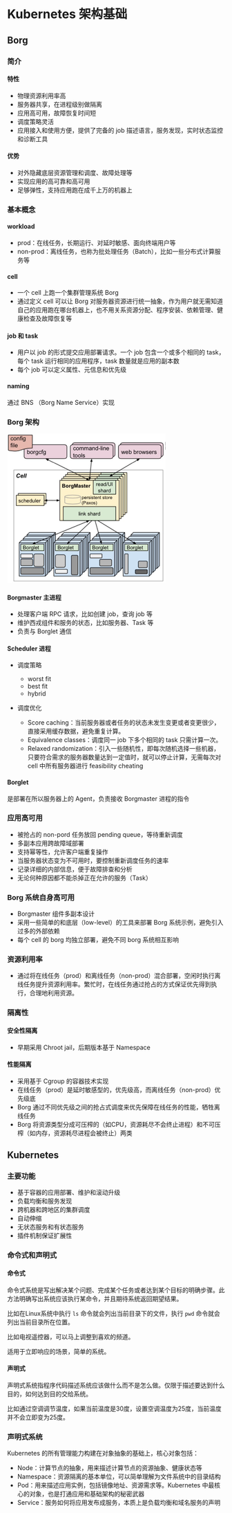 # Kubernetes 架构基础

## Borg

### 简介

#### 特性

- 物理资源利用率高
- 服务器共享，在进程级别做隔离
- 应用高可用，故障恢复时间短
- 调度策略灵活
- 应用接入和使用方便，提供了完备的 job 描述语言，服务发现，实时状态监控和诊断工具

#### 优势

- 对外隐藏底层资源管理和调度、故障处理等
- 实现应用的高可靠和高可用
- 足够弹性，支持应用跑在成千上万的机器上

### 基本概念

#### workload

- prod：在线任务，长期运行、对延时敏感、面向终端用户等
- non-prod：离线任务，也称为批处理任务（Batch），比如一些分布式计算服务等

#### cell

- 一个 cell 上跑一个集群管理系统 Borg
- 通过定义 cell 可以让 Borg 对服务器资源进行统一抽象，作为用户就无需知道自己的应用跑在哪台机器上，也不用关系资源分配、程序安装、依赖管理、健康检查及故障恢复等

#### job 和 task

- 用户以 job 的形式提交应用部署请求。一个 job 包含一个或多个相同的 task，每个 task 运行相同的应用程序，task 数量就是应用的副本数
- 每个 job 可以定义属性、元信息和优先级

#### naming

通过 BNS （Borg Name Service）实现



### Borg 架构

<img src="4_kubernetes架构原则和对象设计.assets/image-20221007211121233.png" style="zoom:50%;" />

#### Borgmaster 主进程

- 处理客户端 RPC 请求，比如创建 job，查询 job 等
- 维护西戎组件和服务的状态，比如服务器、Task 等
- 负责与 Borglet 通信

#### Scheduler 进程

- 调度策略
  - worst fit 
  - best fit
  - hybrid

- 调度优化
  - Score caching：当前服务器或者任务的状态未发生变更或者变更很少，直接采用缓存数据，避免重复计算。
  - Equivalence classes：调度同一 job 下多个相同的 task 只需计算一次。
  - Relaxed randomization：引入一些随机性，即每次随机选择一些机器，只要符合需求的服务器数量达到一定值时，就可以停止计算，无需每次对 cell 中所有服务器进行 feasibility cheating

#### Borglet

是部署在所以服务器上的 Agent，负责接收 Borgmaster 进程的指令

### 应用高可用

- 被抢占的 non-pord 任务放回 pending queue，等待重新调度
- 多副本应用跨故障域部署
- 支持幂等性，允许客户端重复操作
- 当服务器状态变为不可用时，要控制重新调度任务的速率
- 记录详细的内部信息，便于故障排查和分析
- 无论何种原因都不能杀掉正在允许的服务（Task）

### Borg 系统自身高可用

- Borgmaster 组件多副本设计
- 采用一些简单的和底层（low-level）的工具来部署 Borg 系统示例，避免引入过多的外部依赖
- 每个 cell 的 borg 均独立部署，避免不同 borg 系统相互影响

### 资源利用率

- 通过将在线任务（prod）和离线任务（non-prod）混合部署，空闲时执行离线任务提升资源利用率。繁忙时，在线任务通过抢占的方式保证优先得到执行，合理地利用资源。

### 隔离性

#### 安全性隔离

- 早期采用 Chroot jail，后期版本基于 Namespace

#### 性能隔离

- 采用基于 Cgroup 的容器技术实现
- 在线任务（prod）是延时敏感型的，优先级高，而离线任务（non-prod）优先级底
- Borg 通过不同优先级之间的抢占式调度来优先保障在线任务的性能，牺牲离线任务
- Borg 将资源类型分成可压榨的（如CPU，资源耗尽不会终止进程）和不可压榨（如内存，资源耗尽进程会被终止）两类

## Kubernetes

### 主要功能

- 基于容器的应用部署、维护和滚动升级
- 负载均衡和服务发现
- 跨机器和跨地区的集群调度
- 自动伸缩
- 无状态服务和有状态服务
- 插件机制保证扩展性

### 命令式和声明式

#### 命令式

命令式系统是写出解决某个问题、完成某个任务或者达到某个目标的明确步骤。此方法明确写出系统应该执行某命令，并且期待系统返回期望结果。

比如在Linux系统中执行 `ls` 命令就会列出当前目录下的文件，执行 `pwd` 命令就会列出当前目录所在位置。

比如电视遥控器，可以马上调整到喜欢的频道。

适用于立即响应的场景，简单的系统。

#### 声明式

声明式系统指程序代码描述系统应该做什么而不是怎么做。仅限于描述要达到什么目的，如何达到目的交给系统。

比如通过空调调节温度，如果当前温度是30度，设置空调温度为25度，当前温度并不会立即变为25度。

### 声明式系统

Kubernetes 的所有管理能力构建在对象抽象的基础上，核心对象包括：

- Node：计算节点的抽象，用来描述计算节点的资源抽象、健康状态等
- Namespace：资源隔离的基本单位，可以简单理解为文件系统中的目录结构
- Pod：用来描述应用实例，包括镜像地址、资源需求等。Kubernetes 中最核心的对象，也是打通应用和基础架构的秘密武器
- Service：服务如何将应用发布成服务，本质上是负载均衡和域名服务的声明

